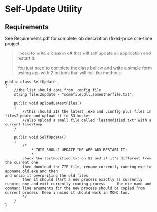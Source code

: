 # Self-Update Utility

## Requirements

See Requirements.pdf for complete job description (fixed-price one-time project).

> I need to write a class in c# that will self update an application and restart it.
>
> You just need to complete the class bellow and write a simple form testing app with 2 buttons that will call the methods:
```
public class SelfUpdate
{
    //the list should come from .config file
    string files2update = "somefile.dll,someotherfile.txt";

    public void UploadLatestFiles()
    {
        //this should ZIP the latest .exe and .config plus files in files2update and upload it to S3 bucket
        //also upload a small file called "lastmodified.txt" with a current timestamp
    }

    public void SelfUpdate()
    {
        /*
            * THIS SHOULD UPDATE THE APP AND RESTART IT:
            *
        check the lastmodified.txt on S3 and if it's different from the current one
        then download the ZIP file, rename currently running exe to appname.old.exe and then
and unzip it overwriting the old files            
        then it should start a new process exactly as currently running one and exit currently running process     the exe name and command line arguments for the new process should be copied from current process. Keep in mind it should work in MONO too.
        */
    }
}
```
